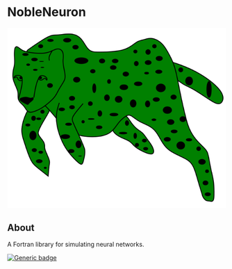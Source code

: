 # NobleNeuron


![Logo](https://github.com/StxGuy/GreenCheetah/blob/main/gsheetah.svg)

## About

A Fortran library for simulating neural networks.
    
[![Generic badge](https://img.shields.io/badge/GitHub-StxGuy/NobleNeuron-<COLOR>.svg)](https://github.com/StxGuy/NobleNeuron)
